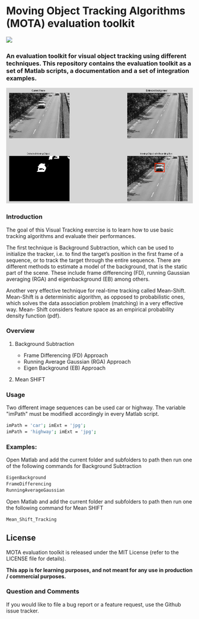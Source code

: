 # Moving Object Tracking Algorithms (MOTA) evaluation toolkit
<p align="left"> <img src="https://raw.githubusercontent.com/GKalliatakis/Adventures-in-deep-learning/master/logo.png?raw=true" /> </p>

### An  evaluation toolkit for visual object tracking using different techniques. This repository contains the evaluation toolkit as a set of Matlab scripts, a documentation and a set of integration examples.
![alt tag](https://raw.githubusercontent.com/GKalliatakis/MOTA-toolkit/master/mota_overview.png)


### Introduction
The goal of this Visual Tracking exercise is to learn how to use basic tracking algorithms and evaluate their performances. 

The first technique is Background Subtraction, which can be used to initialize the tracker, i.e. to find the target’s position in the first frame of a sequence, or to track the target through the entire sequence.
There are different methods to estimate a model of the background, that is the static part of the scene. These include frame differencing (FD), running Gaussian averaging (RGA) and eigenbackground (EB) among others.

Another very effective technique for real-time tracking called Mean-Shift. Mean-Shift is a deterministic algorithm, as opposed to probabilistic ones, which solves the data association problem (matching) in a very effective way. Mean- Shift considers feature space as an empirical probability density function (pdf). 

### Overview
1. Background Subtraction
    - Frame Differencing (FD) Approach
    - Running Average Gaussian (RGA) Approach
    - Eigen Background (EB) Approach
    

2. Mean SHIFT


### Usage
Two different image sequences can be used car or highway. 
The variable "imPath" must be modifiedl accordingly in every Matlab script.
```sh
imPath = 'car'; imExt = 'jpg';
imPath = 'highway'; imExt = 'jpg';
```

### Examples: 

Open Matlab and add the current folder and subfolders to path then run one of the following commands for  Background Subtraction
```sh
EigenBackground
FrameDifferencing
RunningAverageGaussian
```

Open Matlab and add the current folder and subfolders to path then run one the following command for Mean SHIFT
```sh
Mean_Shift_Tracking
```

License
----
MOTA evaluation toolkit is released under the MIT License (refer to the LICENSE file for details).

**This app is for learning purposes, and not meant for any use in production / commercial purposes.**

### Question and Comments
If you would like to file a bug report or a feature request, use the Github issue tracker.

[//]: # (These are reference links used in the body of this note and get stripped out when the markdown processor does its job. There is no need to format nicely because it shouldn't be seen. Thanks SO - http://stackoverflow.com/questions/4823468/store-comments-in-markdown-syntax)


   [dill]: <https://github.com/joemccann/dillinger>
   [git-repo-url]: <https://github.com/joemccann/dillinger.git>
   [john gruber]: <http://daringfireball.net>
   [@thomasfuchs]: <http://twitter.com/thomasfuchs>
   [df1]: <http://daringfireball.net/projects/markdown/>
   [markdown-it]: <https://github.com/markdown-it/markdown-it>
   [Ace Editor]: <http://ace.ajax.org>
   [node.js]: <http://nodejs.org>
   [Twitter Bootstrap]: <http://twitter.github.com/bootstrap/>
   [keymaster.js]: <https://github.com/madrobby/keymaster>
   [jQuery]: <http://jquery.com>
   [@tjholowaychuk]: <http://twitter.com/tjholowaychuk>
   [express]: <http://expressjs.com>
   [AngularJS]: <http://angularjs.org>
   [Gulp]: <http://gulpjs.com>

   [PlDb]: <https://github.com/joemccann/dillinger/tree/master/plugins/dropbox/README.md>
   [PlGh]:  <https://github.com/joemccann/dillinger/tree/master/plugins/github/README.md>
   [PlGd]: <https://github.com/joemccann/dillinger/tree/master/plugins/googledrive/README.md>
   [PlOd]: <https://github.com/joemccann/dillinger/tree/master/plugins/onedrive/README.md>
